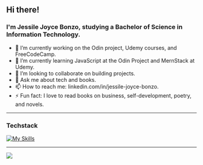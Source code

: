 <h2>Hi there!</h2>
<h3>I'm Jessile Joyce Bonzo, studying a Bachelor of Science in Information Technology.</h3>

- 🔭 I’m currently working on the Odin project, Udemy courses, and FreeCodeCamp.
- 🌱 I’m currently learning JavaScript at the Odin Project and MernStack at Udemy.
- 👯 I’m looking to collaborate on building projects.
- 💬 Ask me about tech and books.
- 📫 How to reach me: linkedin.com/in/jessile-joyce-bonzo.
- ⚡ Fun fact: I love to read books on business, self-development, poetry, and novels.

<hr/>
<h3>Techstack</h3>

[![My Skills](https://skillicons.dev/icons?i=git,js,ts,html,css,tailwindcss,figma,react,redux,bootstrap,npm,vite,wordpress,webflow,unity)](https://skillicons.dev)

<hr/>

![](http://github-profile-summary-cards.vercel.app/api/cards/profile-details?username=jessilebonzo&theme=nord_dark)

